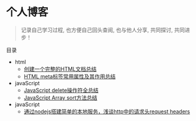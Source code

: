 # 个人博客

> 记录自己学习过程, 也方便自己回头查阅, 也与他人分享, 共同探讨, 共同进步！

目录

* html
    * [创建一个完整的HTML文档总结](https://github.com/sunzhaoye/blog/issues/1)
    * [HTML meta标签常用属性及其作用总结](https://github.com/sunzhaoye/blog/issues/2)
* javaScript
    * [JavaScript delete操作符全总结](https://github.com/sunzhaoye/blog/issues/3)
    * [JavaScript Array sort方法总结](https://github.com/sunzhaoye/blog/issues/4)
* javaScript
    * [通过nodejs搭建简单的本地服务，浅谈http中的请求头request headers](https://github.com/sunzhaoye/blog/issues/5)
